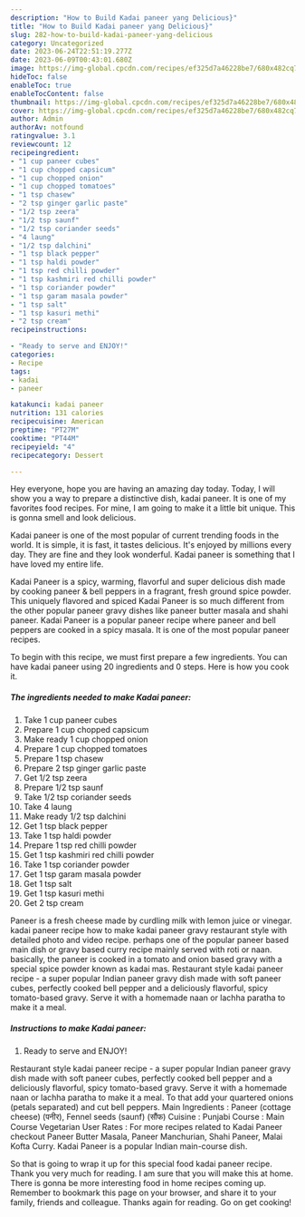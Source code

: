 ```yaml
---
description: "How to Build Kadai paneer yang Delicious}"
title: "How to Build Kadai paneer yang Delicious}"
slug: 282-how-to-build-kadai-paneer-yang-delicious
category: Uncategorized
date: 2023-06-24T22:51:19.277Z
date: 2023-06-09T00:43:01.680Z
image: https://img-global.cpcdn.com/recipes/ef325d7a46228be7/680x482cq70/kadai-paneer-recipe-main-photo.jpg
hideToc: false
enableToc: true
enableTocContent: false
thumbnail: https://img-global.cpcdn.com/recipes/ef325d7a46228be7/680x482cq70/kadai-paneer-recipe-main-photo.jpg
cover: https://img-global.cpcdn.com/recipes/ef325d7a46228be7/680x482cq70/kadai-paneer-recipe-main-photo.jpg
author: Admin
authorAv: notfound
ratingvalue: 3.1
reviewcount: 12
recipeingredient:
- "1 cup paneer cubes"
- "1 cup chopped capsicum"
- "1 cup chopped onion"
- "1 cup chopped tomatoes"
- "1 tsp chasew"
- "2 tsp ginger garlic paste"
- "1/2 tsp zeera"
- "1/2 tsp saunf"
- "1/2 tsp coriander seeds"
- "4 laung"
- "1/2 tsp dalchini"
- "1 tsp black pepper"
- "1 tsp haldi powder"
- "1 tsp red chilli powder"
- "1 tsp kashmiri red chilli powder"
- "1 tsp coriander powder"
- "1 tsp garam masala powder"
- "1 tsp salt"
- "1 tsp kasuri methi"
- "2 tsp cream"
recipeinstructions:

- "Ready to serve and ENJOY!"
categories:
- Recipe
tags:
- kadai
- paneer

katakunci: kadai paneer 
nutrition: 131 calories
recipecuisine: American
preptime: "PT27M"
cooktime: "PT44M"
recipeyield: "4"
recipecategory: Dessert

---
```



Hey everyone, hope you are having an amazing day today. Today, I will show you a way to prepare a distinctive dish, kadai paneer. It is one of my favorites food recipes. For mine, I am going to make it a little bit unique. This is gonna smell and look delicious.

Kadai paneer is one of the most popular of current trending foods in the world. It is simple, it is fast, it tastes delicious. It's enjoyed by millions every day. They are fine and they look wonderful. Kadai paneer is something that I have loved my entire life.

Kadai Paneer is a spicy, warming, flavorful and super delicious dish made by cooking paneer &amp; bell peppers in a fragrant, fresh ground spice powder. This uniquely flavored and spiced Kadai Paneer is so much different from the other popular paneer gravy dishes like paneer butter masala and shahi paneer. Kadai Paneer is a popular paneer recipe where paneer and bell peppers are cooked in a spicy masala. It is one of the most popular paneer recipes.


To begin with this recipe, we must first prepare a few ingredients. You can have kadai paneer using 20 ingredients and 0 steps. Here is how you cook it.

<!--inarticleads1-->

##### The ingredients needed to make Kadai paneer:

1. Take 1 cup paneer cubes
1. Prepare 1 cup chopped capsicum
1. Make ready 1 cup chopped onion
1. Prepare 1 cup chopped tomatoes
1. Prepare 1 tsp chasew
1. Prepare 2 tsp ginger garlic paste
1. Get 1/2 tsp zeera
1. Prepare 1/2 tsp saunf
1. Take 1/2 tsp coriander seeds
1. Take 4 laung
1. Make ready 1/2 tsp dalchini
1. Get 1 tsp black pepper
1. Take 1 tsp haldi powder
1. Prepare 1 tsp red chilli powder
1. Get 1 tsp kashmiri red chilli powder
1. Take 1 tsp coriander powder
1. Get 1 tsp garam masala powder
1. Get 1 tsp salt
1. Get 1 tsp kasuri methi
1. Get 2 tsp cream


Paneer is a fresh cheese made by curdling milk with lemon juice or vinegar. kadai paneer recipe how to make kadai paneer gravy restaurant style with detailed photo and video recipe. perhaps one of the popular paneer based main dish or gravy based curry recipe mainly served with roti or naan. basically, the paneer is cooked in a tomato and onion based gravy with a special spice powder known as kadai mas. Restaurant style kadai paneer recipe - a super popular Indian paneer gravy dish made with soft paneer cubes, perfectly cooked bell pepper and a deliciously flavorful, spicy tomato-based gravy. Serve it with a homemade naan or lachha paratha to make it a meal. 

<!--inarticleads2-->

##### Instructions to make Kadai paneer:


1. Ready to serve and ENJOY!

Restaurant style kadai paneer recipe - a super popular Indian paneer gravy dish made with soft paneer cubes, perfectly cooked bell pepper and a deliciously flavorful, spicy tomato-based gravy. Serve it with a homemade naan or lachha paratha to make it a meal. To that add your quartered onions (petals separated) and cut bell peppers. Main Ingredients : Paneer (cottage cheese) (पनीर), Fennel seeds (saunf) (सौंफ) Cuisine : Punjabi Course : Main Course Vegetarian User Rates : For more recipes related to Kadai Paneer checkout Paneer Butter Masala, Paneer Manchurian, Shahi Paneer, Malai Kofta Curry. Kadai Paneer is a popular Indian main-course dish. 

So that is going to wrap it up for this special food kadai paneer recipe. Thank you very much for reading. I am sure that you will make this at home. There is gonna be more interesting food in home recipes coming up. Remember to bookmark this page on your browser, and share it to your family, friends and colleague. Thanks again for reading. Go on get cooking!
